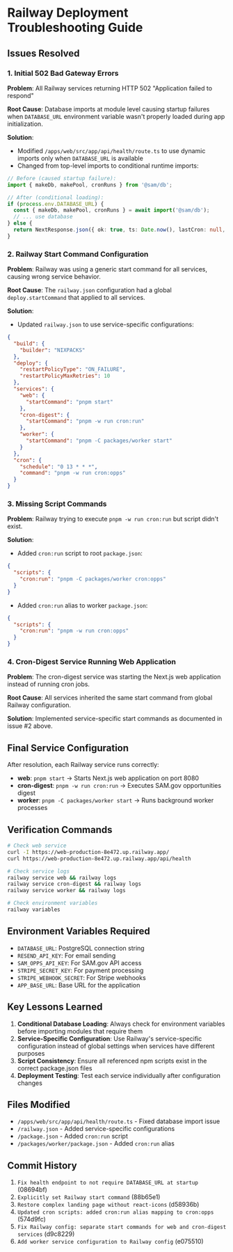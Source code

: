 # Railway Deployment Troubleshooting Guide

## Issues Resolved

### 1. Initial 502 Bad Gateway Errors

**Problem**: All Railway services returning HTTP 502 "Application failed to respond"

**Root Cause**: Database imports at module level causing startup failures when `DATABASE_URL` environment variable wasn't properly loaded during app initialization.

**Solution**:
- Modified `/apps/web/src/app/api/health/route.ts` to use dynamic imports only when `DATABASE_URL` is available
- Changed from top-level imports to conditional runtime imports:

```typescript
// Before (caused startup failure):
import { makeDb, makePool, cronRuns } from '@sam/db';

// After (conditional loading):
if (process.env.DATABASE_URL) {
  const { makeDb, makePool, cronRuns } = await import('@sam/db');
  // ... use database
} else {
  return NextResponse.json({ ok: true, ts: Date.now(), lastCron: null, note: 'no database' });
}
```

### 2. Railway Start Command Configuration

**Problem**: Railway was using a generic start command for all services, causing wrong service behavior.

**Root Cause**: The `railway.json` configuration had a global `deploy.startCommand` that applied to all services.

**Solution**: 
- Updated `railway.json` to use service-specific configurations:

```json
{
  "build": {
    "builder": "NIXPACKS"
  },
  "deploy": {
    "restartPolicyType": "ON_FAILURE",
    "restartPolicyMaxRetries": 10
  },
  "services": {
    "web": {
      "startCommand": "pnpm start"
    },
    "cron-digest": {
      "startCommand": "pnpm -w run cron:run"
    },
    "worker": {
      "startCommand": "pnpm -C packages/worker start"
    }
  },
  "cron": {
    "schedule": "0 13 * * *",
    "command": "pnpm -w run cron:opps"
  }
}
```

### 3. Missing Script Commands

**Problem**: Railway trying to execute `pnpm -w run cron:run` but script didn't exist.

**Solution**: 
- Added `cron:run` script to root `package.json`:
```json
{
  "scripts": {
    "cron:run": "pnpm -C packages/worker cron:opps"
  }
}
```

- Added `cron:run` alias to worker `package.json`:
```json
{
  "scripts": {
    "cron:run": "pnpm -w run cron:opps"
  }
}
```

### 4. Cron-Digest Service Running Web Application

**Problem**: The cron-digest service was starting the Next.js web application instead of running cron jobs.

**Root Cause**: All services inherited the same start command from global Railway configuration.

**Solution**: Implemented service-specific start commands as documented in issue #2 above.

## Final Service Configuration

After resolution, each Railway service runs correctly:

- **web**: `pnpm start` → Starts Next.js web application on port 8080
- **cron-digest**: `pnpm -w run cron:run` → Executes SAM.gov opportunities digest 
- **worker**: `pnpm -C packages/worker start` → Runs background worker processes

## Verification Commands

```bash
# Check web service
curl -I https://web-production-8e472.up.railway.app/
curl https://web-production-8e472.up.railway.app/api/health

# Check service logs
railway service web && railway logs
railway service cron-digest && railway logs  
railway service worker && railway logs

# Check environment variables
railway variables
```

## Environment Variables Required

- `DATABASE_URL`: PostgreSQL connection string
- `RESEND_API_KEY`: For email sending
- `SAM_OPPS_API_KEY`: For SAM.gov API access
- `STRIPE_SECRET_KEY`: For payment processing
- `STRIPE_WEBHOOK_SECRET`: For Stripe webhooks
- `APP_BASE_URL`: Base URL for the application

## Key Lessons Learned

1. **Conditional Database Loading**: Always check for environment variables before importing modules that require them
2. **Service-Specific Configuration**: Use Railway's service-specific configuration instead of global settings when services have different purposes
3. **Script Consistency**: Ensure all referenced npm scripts exist in the correct package.json files
4. **Deployment Testing**: Test each service individually after configuration changes

## Files Modified

- `/apps/web/src/app/api/health/route.ts` - Fixed database import issue
- `/railway.json` - Added service-specific configurations  
- `/package.json` - Added `cron:run` script
- `/packages/worker/package.json` - Added `cron:run` alias

## Commit History

1. `Fix health endpoint to not require DATABASE_URL at startup` (08694bf)
2. `Explicitly set Railway start command` (88b65e1)  
3. `Restore complex landing page without react-icons` (d58936b)
4. `Updated cron scripts: added cron:run alias mapping to cron:opps` (574d9fc)
5. `Fix Railway config: separate start commands for web and cron-digest services` (d9c8229)
6. `Add worker service configuration to Railway config` (e075510)
